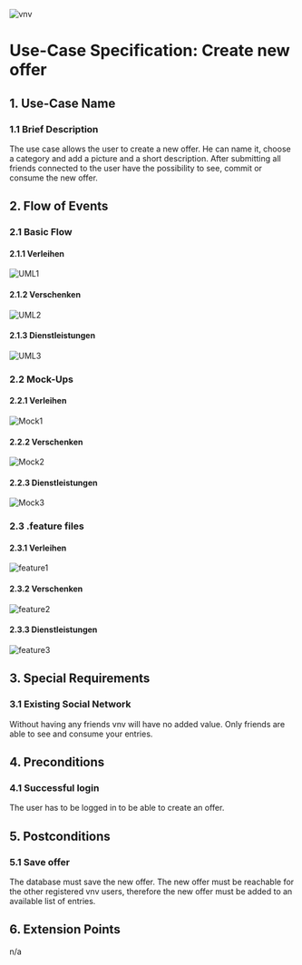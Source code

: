 ![vnv][]
# Use-Case Specification: Create new offer


## 1. Use-Case Name 
### 1.1 Brief Description
The use case allows the user to create a new offer. He can name it, choose a category and add a picture and a short description. After submitting all friends connected to the user have the possibility to see, commit or consume the new offer. 


## 2. Flow of Events
### 2.1 Basic Flow 
#### 2.1.1 Verleihen
![UML1][]

#### 2.1.2 Verschenken
![UML2][]

#### 2.1.3 Dienstleistungen
![UML3][]

### 2.2 Mock-Ups
#### 2.2.1 Verleihen
![Mock1][]

#### 2.2.2 Verschenken
![Mock2][]

#### 2.2.3 Dienstleistungen
![Mock3][]

### 2.3 .feature files
#### 2.3.1 Verleihen
![feature1][]

#### 2.3.2 Verschenken
![feature2][]

#### 2.3.3 Dienstleistungen
![feature3][]

## 3. Special Requirements
### 3.1 Existing Social Network
Without having any friends vnv will have no added value. Only friends are able to see and consume your entries.
## 4. Preconditions
### 4.1 Successful login 
The user has to be logged in to be able to create an offer.


## 5. Postconditions
### 5.1 Save offer
The database must save the new offer. The new offer must be reachable for the other registered vnv users, therefore the new offer must be added to an available list of entries. 
## 6. Extension Points
n/a

<!-- picture links -->
[UML1]: https://raw.githubusercontent.com/WMerk/VnVProject/master/doc/use%20cases/UML%20-%20create%20new%20offer%20(verleihen).png "UML Diagram"
[UML2]: https://raw.githubusercontent.com/WMerk/VnVProject/master/doc/use%20cases/UML%20-%20create%20new%20offer%20(verschenken).png "UML Diagram"
[UML3]: https://raw.githubusercontent.com/WMerk/VnVProject/master/doc/use%20cases/UML%20-%20create%20new%20offer%20(dienstleistungen).png "UML Diagram"
[Mock1]: https://raw.githubusercontent.com/WMerk/VnVProject/master/doc/mockups/CreateNewOffer/Mockup_Verleihen.png "Mock-Up"
[Mock2]: https://raw.githubusercontent.com/WMerk/VnVProject/master/doc/mockups/CreateNewOffer/Mockup_Verschenken.png "Mock-Up"
[Mock3]: https://raw.githubusercontent.com/WMerk/VnVProject/master/doc/mockups/CreateNewOffer/Mockup_Dienstleistung.png "Mock-Up"
[feature1]: https://raw.githubusercontent.com/WMerk/vnvDoc/master/doc/feature/offerVerleihen.PNG "Feature file"
[feature2]: https://raw.githubusercontent.com/WMerk/vnvDoc/master/doc/feature/offerVerschenken.PNG "Feature file"
[feature3]: https://raw.githubusercontent.com/WMerk/vnvDoc/master/doc/feature/offerDienstleistung.PNG "Feature file"
[vnv]: https://raw.githubusercontent.com/WMerk/vnvDoc/master/logo/logo_wide_big.png "vnv logo"